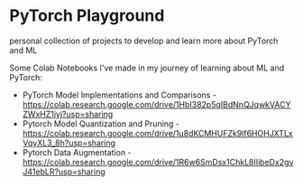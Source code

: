 # PyTorch Playground
personal collection of projects to develop and learn more about PyTorch and ML

Some Colab Notebooks I've made in my journey of learning about ML and PyTorch:
- PyTorch Model Implementations and Comparisons - https://colab.research.google.com/drive/1HbI382p5qIBdNnQJqwkVACYZWxHZ1iyj?usp=sharing
- Pytorch Model Quantization and Pruning - https://colab.research.google.com/drive/1u8dKCMHUFZk9lf6HOHJXTLxVqyXL3_8h?usp=sharing
- Pytorch Data Augmentation - https://colab.research.google.com/drive/1R6w6SmDsx1ChkL8IIibeDx2gvJ41ebLR?usp=sharing
